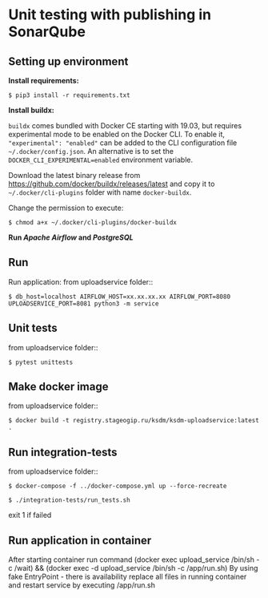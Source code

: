 Unit testing with publishing in SonarQube
=========================================

Setting up environment
----------------------

**Install requirements:**

    $ pip3 install -r requirements.txt

**Install buildx:**

`buildx` comes bundled with Docker CE starting with 19.03, but requires experimental mode to be enabled on the Docker CLI.
To enable it, `"experimental": "enabled"` can be added to the CLI configuration file `~/.docker/config.json`. An alternative is to set the `DOCKER_CLI_EXPERIMENTAL=enabled` environment variable.

Download the latest binary release from https://github.com/docker/buildx/releases/latest and copy it to `~/.docker/cli-plugins` folder with name `docker-buildx`.

Change the permission to execute:

    $ chmod a+x ~/.docker/cli-plugins/docker-buildx
    
**Run *Apache Airflow* and *PostgreSQL***

Run
---
Run application:
    from uploadservice folder::

    $ db_host=localhost AIRFLOW_HOST=xx.xx.xx.xx AIRFLOW_PORT=8080 UPLOADSERVICE_PORT=8081 python3 -m service


Unit tests
----------

from uploadservice folder::

    $ pytest unittests


Make docker image
-----------------

from uploadservice folder::

    $ docker build -t registry.stageogip.ru/ksdm/ksdm-uploadservice:latest .

Run integration-tests
---------------------

from uploadservice folder::

    $ docker-compose -f ../docker-compose.yml up --force-recreate

    $ ./integration-tests/run_tests.sh

exit 1 if failed

Run application in container
----------------------------

After starting container run command
(docker exec upload_service /bin/sh -c  /wait) && (docker exec -d upload_service /bin/sh -c  /app/run.sh)
By using fake EntryPoint - there is availability replace all files in running container and restart service by executing /app/run.sh

